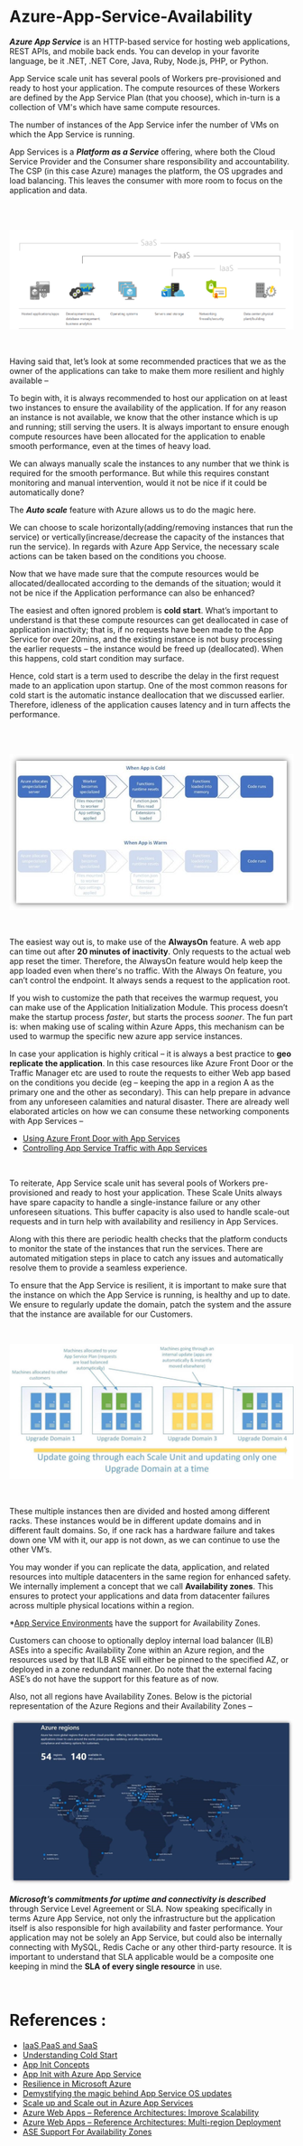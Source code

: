 # Azure-App-Service-Availability

**_Azure App Service_** is an HTTP-based service for hosting web applications, REST APIs, and mobile back ends. You can develop in your favorite language, be it .NET, .NET Core, Java, Ruby, Node.js, PHP, or Python.

App Service scale unit has several pools of Workers pre-provisioned and ready to host your application. The compute resources of these Workers are defined by the App Service Plan (that you choose), which in-turn is a collection of VM's which have same compute resources.

The number of instances of the App Service infer the number of VMs on which the App Service is running.


App Services is a **_Platform as a Service_** offering, where both the Cloud Service Provider and the Consumer share responsibility and accountability. The CSP (in this case Azure) manages the platform, the OS upgrades and load balancing. This leaves the consumer with more room to focus on the application and data.


<br />
<br />


![overview](./media/IPS.PNG) 

<br />

Having said that, let’s look at some recommended practices that we as the owner of the applications can take to make them more resilient and highly available – 


To begin with, it is always recommended to host our application on at least two instances to ensure the availability of the application. If for any reason an instance is not available, we know that the other instance which is up and running; still serving the users. It is always important to ensure enough compute resources have been allocated for the application to enable smooth performance, even at the times of heavy load.

We can always manually scale the instances to any number that we think is required for the smooth performance. But while this requires constant monitoring and manual intervention, would it not be nice if it could be automatically done? 

The **_Auto scale_** feature with Azure allows us to do the magic here.

We can choose to scale horizontally(adding/removing instances that run the service) or vertically(increase/decrease the capacity of the instances that run the service). In regards with Azure App Service, the necessary scale actions can be taken based on the conditions you choose.

Now that we have made sure that the compute resources would be allocated/deallocated according to the demands of the situation; would it not be nice if the Application performance can also be enhanced?


The easiest and often ignored problem is **cold start**. What’s important to understand is that these  compute resources can get deallocated in case of application inactivity; that is, if no requests have been made to the App Service for over 20mins, and the existing instance is not busy processing the earlier requests – the instance would be freed up (deallocated). When this happens, cold start condition may surface. 

Hence, cold start is a term used to describe the delay in the first request made to an application upon startup. One of the most common reasons for cold start is the automatic instance deallocation that we discussed earlier. Therefore, idleness of the application causes latency and in turn affects the performance.


<br />
<br />

<p align="center">
  <img  src="./media/ColdStart.jpg">
</p>

<br />

The easiest way out is, to make use of the **AlwaysOn** feature. A web app can time out after **20 minutes of inactivity**. Only requests to the actual web app reset the timer. Therefore, the AlwaysOn feature would help keep the app loaded even when there's no traffic. With the Always On feature, you can’t control the endpoint. It always sends a request to the application root.

If you wish to customize the path that receives the warmup request, you can make use of the Application Initialization Module. This process doesn’t make the startup process _faster_, but starts the process _sooner_.  The fun part is: when making use of scaling within Azure Apps, this mechanism can be used to warmup the specific new azure app service instances.

In case your application is highly critical – it is always a best practice to **geo replicate the application**. In this case resources like Azure Front Door or the Traffic Manager etc are used to route the requests to either Web app based on the conditions you decide (eg – keeping the app in a region A as the primary one and the other as secondary). This can help prepare in advance from any unforeseen calamities and natural disaster.  There are already well elaborated articles on how we can consume these networking components with App Services – 

* [Using Azure Front Door with App Services](https://www.e-apostolidis.gr/microsoft/azure/securely-scale-your-web-apps-with-azure-front-door/)
* [Controlling App Service Traffic with App Services](https://docs.microsoft.com/en-us/azure/app-service/web-sites-traffic-manager)


<br/>

To reiterate, App Service scale unit has several pools of Workers pre-provisioned and ready to host your application. These Scale Units always have spare capacity to handle a single-instance failure or any other unforeseen situations. This buffer capacity is also used to handle scale-out requests and in turn help with availability and resiliency in App Services.

Along with this there are periodic health checks that the platform conducts to monitor the state of the instances that run the services. There are automated mitigation steps in place to catch any issues and automatically resolve them to provide a seamless experience. 

To ensure that the App Service is resilient, it is important to make sure that the instance on which the App Service is running, is healthy and up to date. We ensure to regularly update the domain, patch the system and the assure that the instance are available for our Customers.

<br />

![Availability Sets](./media/update.png)

<br />

These multiple instances then are divided and hosted among different racks. These instances would be in different update domains and in different fault domains. So, if one rack has a hardware failure and takes down one VM with it, our app is not down, as we can continue to use the other VM’s.


You may wonder if you can replicate the data, application, and related resources into multiple datacenters in the same region for enhanced safety. We internally implement a concept that we call **Availability zones**. This ensures to protect your applications and data from datacenter failures across multiple physical locations within a region.

*[App Service Environments](https://docs.microsoft.com/en-us/azure/app-service/environment/intro) have the support for Availability Zones.


Customers can choose to optionally deploy internal load balancer (ILB) ASEs into a specific Availability Zone within an Azure region, and the resources used by that ILB ASE will either be pinned to the specified AZ, or deployed in a zone redundant manner.
Do note that the external facing ASE’s do not have the support for this feature as of now.

Also, not all regions have Availability Zones. Below is the pictorial representation of the Azure Regions and their Availability Zones –

![Availability Zone](./media/az.png)

**_Microsoft’s commitments for uptime and connectivity is described_** through Service Level Agreement or SLA. Now speaking specifically in terms Azure App Service, not only the infrastructure but the application itself is also responsible for high availability and faster performance. Your application may not be solely an App Service, but could also be internally connecting with MySQL, Redis Cache or any other third-party resource. It is important to understand that SLA applicable would be a composite one keeping in mind the **SLA of every single resource** in use.

<br />


# References :

* [IaaS,PaaS and SaaS](https://azure.microsoft.com/en-in/overview/what-is-paas/)
* [Understanding Cold Start](https://azure.microsoft.com/en-in/blog/understanding-serverless-cold-start/)
* [App Init Concepts](https://blog.baslijten.com/warmup-your-application-on-azure-app-service-when-scaling-up-and-swapping-slots-using-application-initialization/)
* [App Init with Azure App Service](https://docs.microsoft.com/en-us/azure/app-service/deploy-staging-slots)
* [Resilience in Microsoft Azure](https://azure.microsoft.com/mediahandler/files/resourcefiles/resilience-in-azure-whitepaper/Resilience%20in%20Azure.pdf)
* [Demystifying the magic behind App Service OS updates](https://azure.github.io/AppService/2018/01/18/Demystifying-the-magic-behind-App-Service-OS-updates.html)
* [Scale up and Scale out  in Azure App Services](https://azure.microsoft.com/en-in/blog/scaling-up-and-scaling-out-in-windows-azure-web-sites/)
* [Azure Web Apps – Reference Architectures: Improve Scalability](https://docs.microsoft.com/en-us/azure/architecture/reference-architectures/app-service-web-app/scalable-web-app)
* [Azure Web Apps – Reference Architectures: Multi-region Deployment](https://docs.microsoft.com/en-us/azure/architecture/reference-architectures/app-service-web-app/multi-region)
* [ASE Support For Availability Zones](https://azure.github.io/AppService/2019/12/12/App-Service-Environment-Support-for-Availability-Zones.html)
